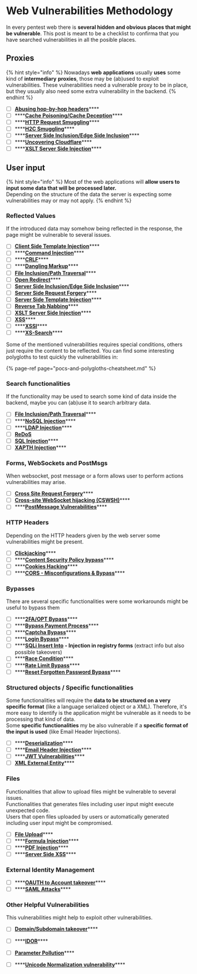 # Web Vulnerabilities Methodology

In every pentest web there is **several hidden and obvious places that might be vulnerable**. This post is meant to be a checklist to confirma that you have searched vulnerabilities in all the posible places.

## Proxies

{% hint style="info" %}
Nowadays **web** **applications** usually **uses** some kind of **intermediary** **proxies**, those may be \(ab\)used to exploit vulnerabilities. These vulnerabilities need a vulnerable proxy to be in place, but they usually also  need some extra vulnerability in the backend.
{% endhint %}

* [ ] [**Abusing hop-by-hop headers**](abusing-hop-by-hop-headers.md)\*\*\*\*
* [ ] \*\*\*\*[**Cache Poisoning/Cache Deception**](cache-deception.md)\*\*\*\*
* [ ] \*\*\*\*[**HTTP Request Smuggling**](http-request-smuggling.md)\*\*\*\*
* [ ] \*\*\*\*[**H2C Smuggling**](h2c-smuggling.md)\*\*\*\*
* [ ] \*\*\*\*[**Server Side Inclusion/Edge Side Inclusion**](server-side-inclusion-edge-side-inclusion-injection.md)\*\*\*\*
* [ ] \*\*\*\*[**Uncovering Cloudflare**](../pentesting/pentesting-web/uncovering-cloudflare.md)\*\*\*\*
* [ ] \*\*\*\*[**XSLT Server Side Injection**](xslt-server-side-injection-extensible-stylesheet-languaje-transformations.md)\*\*\*\*

## **User input**

{% hint style="info" %}
 Most of the web applications will **allow users to input some data that will be processed later.**  
Depending on the structure of the data the server is expecting some vulnerabilities  may or may not apply.
{% endhint %}

### **Reflected Values**

If the introduced data may somehow being reflected in the response, the page might be vulnerable to several issues.

* [ ] [**Client Side Template Injection**](client-side-template-injection-csti.md)\*\*\*\*
* [ ] \*\*\*\*[**Command Injection**](command-injection.md)\*\*\*\*
* [ ] \*\*\*\*[**CRLF**](crlf-0d-0a.md)\*\*\*\*
* [ ] \*\*\*\*[**Dangling Markup**](dangling-markup-html-scriptless-injection.md)\*\*\*\*
* [ ] [**File Inclusion/Path Traversal**](file-inclusion/)\*\*\*\*
* [ ] [**Open Redirect**](open-redirect.md)\*\*\*\*
* [ ] [**Server Side Inclusion/Edge Side Inclusion**](server-side-inclusion-edge-side-inclusion-injection.md)\*\*\*\*
* [ ] [**Server Side Request Forgery**](ssrf-server-side-request-forgery.md)\*\*\*\*
* [ ] [**Server Side Template Injection**](ssti-server-side-template-injection/)\*\*\*\*
* [ ] [**Reverse Tab Nabbing**](reverse-tab-nabbing.md)\*\*\*\*
* [ ] [**XSLT Server Side Injection**](xslt-server-side-injection-extensible-stylesheet-languaje-transformations.md)\*\*\*\*
* [ ] [**XSS**](xss-cross-site-scripting/)\*\*\*\*
* [ ] \*\*\*\*[**XSSI**](xssi-cross-site-script-inclusion.md)\*\*\*\*
* [ ] \*\*\*\*[**XS-Search**](xs-search.md)\*\*\*\*

Some of the mentioned vulnerabilities requires special conditions, others just require the content to be reflected. You can find some interesting polygloths to test quickly the vulnerabilities in:

{% page-ref page="pocs-and-polygloths-cheatsheet.md" %}

### **Search functionalities**

If the functionality may be used to search some kind of data inside the backend, maybe you can \(ab\)use it to search arbitrary data.

* [ ] [**File Inclusion/Path Traversal**](file-inclusion/)\*\*\*\*
* [ ] \*\*\*\*[**NoSQL Injection**](nosql-injection.md)\*\*\*\*
* [ ] \*\*\*\*[**LDAP Injection**](ldap-injection.md)\*\*\*\*
* [ ] [**ReDoS**](regular-expression-denial-of-service-redos.md)
* [ ] [**SQL Injection**](sql-injection/)\*\*\*\*
* [ ] [**XAPTH Injection**](xpath-injection.md)\*\*\*\*

### **Forms, WebSockets and PostMsgs**

When websocket, post message or a form allows user to perform actions vulnerabilities may arise.

* [ ] [**Cross Site Request Forgery**](csrf-cross-site-request-forgery.md)\*\*\*\*
* [ ] [**Cross-site WebSocket hijacking \(CSWSH\)**](cross-site-websocket-hijacking-cswsh.md)\*\*\*\*
* [ ] \*\*\*\*[**PostMessage Vulnerabilities**](postmessage-vulnerabilities.md)\*\*\*\*

### **HTTP Headers**

Depending on the HTTP headers given by the web server some vulnerabilities might be present.

* [ ] [**Clickjacking**](clickjacking.md)\*\*\*\*
* [ ] \*\*\*\*[**Content Security Policy bypass**](content-security-policy-csp-bypass.md)\*\*\*\*
* [ ] \*\*\*\*[**Cookies Hacking**](hacking-with-cookies.md)\*\*\*\*
* [ ] \*\*\*\*[**CORS - Misconfigurations & Bypass**](cors-bypass.md)\*\*\*\*

### **Bypasses**

There are several specific functionalities were some workarounds might be useful to bypass them

* [ ] \*\*\*\*[**2FA/OPT Bypass**](2fa-bypass.md)\*\*\*\*
* [ ] \*\*\*\*[**Bypass Payment Process**](bypass-payment-process.md)\*\*\*\*
* [ ] \*\*\*\*[**Captcha Bypass**](captcha-bypass.md)\*\*\*\*
* [ ] \*\*\*\*[**Login Bypass**](login-bypass/)\*\*\*\*
* [ ] \*\*\*\*[**SQLi Insert Into**](sql-injection/#insert-statement) **- Injection in registry forms** \(extract info but also possible takeovers\)
* [ ] \*\*\*\*[**Race Condition**](race-condition.md)\*\*\*\*
* [ ] \*\*\*\*[**Rate Limit Bypass**](rate-limit-bypass.md)\*\*\*\*
* [ ] \*\*\*\*[**Reset Forgotten Password Bypass**](reset-password.md)\*\*\*\*

### **Structured objects / Specific functionalities**

Some functionalities will require the **data to be structured on a very specific format** \(like a language serialized object or a XML\). Therefore, it's more easy to identify is the application might be vulnerable as it needs to be processing that kind of data.  
Some **specific functionalities** my be also vulnerable if a **specific format of the input is used** \(like Email Header Injections\). 

* [ ] \*\*\*\*[**Deserialization**](deserialization/)\*\*\*\*
* [ ] \*\*\*\*[**Email Header Injection**](email-header-injection.md)\*\*\*\*
* [ ] \*\*\*\*[**JWT Vulnerabilities**](hacking-jwt-json-web-tokens.md)\*\*\*\*
* [ ] [**XML External Entity**](xxe-xee-xml-external-entity.md)\*\*\*\*

### Files

Functionalities that allow to upload files might be vulnerable to several issues.  
Functionalities that generates files including user input might execute unexpected code.  
Users that open files uploaded by users or automatically generated including user input might be compromised.

* [ ] [**File Upload**](file-upload/)\*\*\*\*
* [ ] \*\*\*\*[**Formula Injection**](formula-injection.md)\*\*\*\*
* [ ] \*\*\*\*[**PDF Injection**](xss-cross-site-scripting/pdf-injection.md)\*\*\*\*
* [ ] \*\*\*\*[**Server Side XSS**](xss-cross-site-scripting/server-side-xss-dynamic-pdf.md)\*\*\*\*

### **External Identity Management**

* [ ] \*\*\*\*[**OAUTH to Account takeover**](oauth-to-account-takeover.md)\*\*\*\*
* [ ] \*\*\*\*[**SAML Attacks**](saml-attacks/)\*\*\*\*

### **Other Helpful Vulnerabilities**

This vulnerabilities might help to exploit other vulnerabilities.

* [ ] [**Domain/Subdomain takeover**](domain-subdomain-takeover.md)\*\*\*\*
* [ ] \*\*\*\*[**IDOR**](idor.md)\*\*\*\*
* [ ] [**Parameter Pollution**](parameter-pollution.md)\*\*\*\*
* [ ] \*\*\*\*[**Unicode Normalization vulnerability**](unicode-normalization-vulnerability.md)\*\*\*\*

